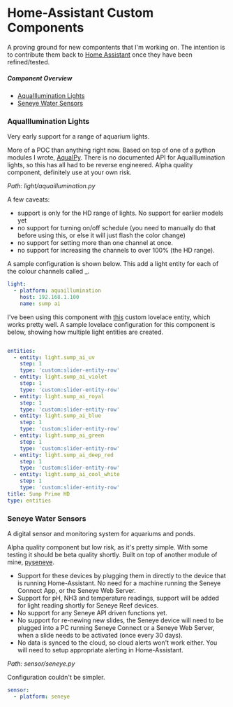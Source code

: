 # Home-Assistant Custom Components

A proving ground for new compontents that I'm working on. The intention is to contribute them back to [Home Assistant](https://github.com/home-assistant/home-assistant) once they have been refined/tested.

##### Component Overview
* [AquaIllumination Lights](#aquaillumination-lights)
* [Seneye Water Sensors](#seneye-water-sensors)




### AquaIllumination Lights

Very early support for a range of aquarium lights. 

More of a POC than anything right now. Based on top of one of a python modules I wrote, [AquaIPy](https://github.com/mcclown/AquaIPy). There is no documented API for AquaIllumination lights, so this has all had to be reverse engineered. Alpha quality component, definitely use at your own risk.

_Path: light/aquaillumination.py_

A few caveats:

* support is only for the HD range of lights. No support for earlier models yet
* no support for turning on/off schedule (you need to manually do that before using this, or else it will just flash the color change)
* no support for setting more than one channel at once.
* no support for increasing the channels to over 100% (the HD range).

A sample configuration is shown below. This add a light entity for each of the colour channels called <name>_<channel name>.

```YAML
light:
  - platform: aquaillumination
    host: 192.168.1.100
    name: sump ai
```

I've been using this component with [this](https://github.com/thomasloven/lovelace-slider-entity-row) custom lovelace entity, which works pretty well. A sample lovelace configuration for this component is below, showing how multiple light entities are created.

```YAML

entities:
  - entity: light.sump_ai_uv
    step: 1
    type: 'custom:slider-entity-row'
  - entity: light.sump_ai_violet
    step: 1
    type: 'custom:slider-entity-row'
  - entity: light.sump_ai_royal
    step: 1
    type: 'custom:slider-entity-row'
  - entity: light.sump_ai_blue
    step: 1
    type: 'custom:slider-entity-row'
  - entity: light.sump_ai_green
    step: 1
    type: 'custom:slider-entity-row'
  - entity: light.sump_ai_deep_red
    step: 1
    type: 'custom:slider-entity-row'
  - entity: light.sump_ai_cool_white
    step: 1
    type: 'custom:slider-entity-row'
title: Sump Prime HD
type: entities
```

### Seneye Water Sensors

A digital sensor and monitoring system for aquariums and ponds.

Alpha quality component but low risk, as it's pretty simple. With some testing it should be beta quality shortly. Built on top of another module of mine, [pyseneye](https://github.com/mcclown/pyseneye).

* Support for these devices by plugging them in directly to the device that is running Home-Assistant. No need for a machine running the Seneye Connect App, or the Seneye Web Server.
* Support for pH, NH3 and temperature readings, support will be added for light reading shortly for Seneye Reef devices.
* No support for any Seneye API driven functions yet.
* No support for re-newing new slides, the Seneye device will need to be plugged into a PC running Seneye Connect or a Seneye Web Server, when a slide needs to be activated (once every 30 days).
* No data is synced to the cloud, so cloud alerts won't work either. You will need to setup appropriate alerting in Home-Assistant.

_Path: sensor/seneye.py_

Configuration couldn't be simpler.

```YAML
sensor:
  - platform: seneye
```
